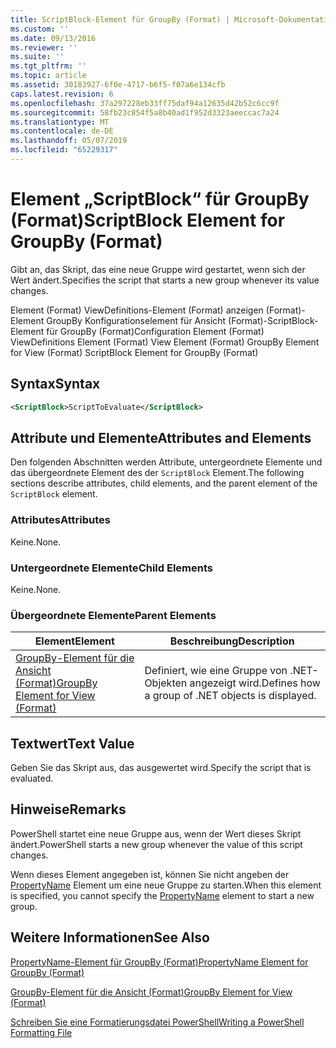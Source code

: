 ```yaml
---
title: ScriptBlock-Element für GroupBy (Format) | Microsoft-Dokumentation
ms.custom: ''
ms.date: 09/13/2016
ms.reviewer: ''
ms.suite: ''
ms.tgt_pltfrm: ''
ms.topic: article
ms.assetid: 30183927-6f0e-4717-b6f5-f07a6e134cfb
caps.latest.revision: 6
ms.openlocfilehash: 37a297228eb33ff75daf94a12635d42b52c6cc9f
ms.sourcegitcommit: 58fb23c854f5a8b40ad1f952d3323aeeccac7a24
ms.translationtype: MT
ms.contentlocale: de-DE
ms.lasthandoff: 05/07/2019
ms.locfileid: "65229317"
---
```

# <a name="scriptblock-element-for-groupby-format"></a><span data-ttu-id="9bb89-102">Element „ScriptBlock“ für GroupBy (Format)</span><span class="sxs-lookup"><span data-stu-id="9bb89-102">ScriptBlock Element for GroupBy (Format)</span></span>

<span data-ttu-id="9bb89-103">Gibt an, das Skript, das eine neue Gruppe wird gestartet, wenn sich der Wert ändert.</span><span class="sxs-lookup"><span data-stu-id="9bb89-103">Specifies the script that starts a new group whenever its value changes.</span></span>

<span data-ttu-id="9bb89-104">Element (Format) ViewDefinitions-Element (Format) anzeigen (Format)-Element GroupBy Konfigurationselement für Ansicht (Format)-ScriptBlock-Element für GroupBy (Format)</span><span class="sxs-lookup"><span data-stu-id="9bb89-104">Configuration Element (Format) ViewDefinitions Element (Format) View Element (Format) GroupBy Element for View (Format) ScriptBlock Element for GroupBy (Format)</span></span>

## <a name="syntax"></a><span data-ttu-id="9bb89-105">Syntax</span><span class="sxs-lookup"><span data-stu-id="9bb89-105">Syntax</span></span>

```xml
<ScriptBlock>ScriptToEvaluate</ScriptBlock>
```

## <a name="attributes-and-elements"></a><span data-ttu-id="9bb89-106">Attribute und Elemente</span><span class="sxs-lookup"><span data-stu-id="9bb89-106">Attributes and Elements</span></span>

<span data-ttu-id="9bb89-107">Den folgenden Abschnitten werden Attribute, untergeordnete Elemente und das übergeordnete Element des der `ScriptBlock` Element.</span><span class="sxs-lookup"><span data-stu-id="9bb89-107">The following sections describe attributes, child elements, and the parent element of the `ScriptBlock` element.</span></span>

### <a name="attributes"></a><span data-ttu-id="9bb89-108">Attributes</span><span class="sxs-lookup"><span data-stu-id="9bb89-108">Attributes</span></span>

<span data-ttu-id="9bb89-109">Keine.</span><span class="sxs-lookup"><span data-stu-id="9bb89-109">None.</span></span>

### <a name="child-elements"></a><span data-ttu-id="9bb89-110">Untergeordnete Elemente</span><span class="sxs-lookup"><span data-stu-id="9bb89-110">Child Elements</span></span>

<span data-ttu-id="9bb89-111">Keine.</span><span class="sxs-lookup"><span data-stu-id="9bb89-111">None.</span></span>

### <a name="parent-elements"></a><span data-ttu-id="9bb89-112">Übergeordnete Elemente</span><span class="sxs-lookup"><span data-stu-id="9bb89-112">Parent Elements</span></span>

|<span data-ttu-id="9bb89-113">Element</span><span class="sxs-lookup"><span data-stu-id="9bb89-113">Element</span></span>|<span data-ttu-id="9bb89-114">Beschreibung</span><span class="sxs-lookup"><span data-stu-id="9bb89-114">Description</span></span>|
|-------------|-----------------|
|[<span data-ttu-id="9bb89-115">GroupBy-Element für die Ansicht (Format)</span><span class="sxs-lookup"><span data-stu-id="9bb89-115">GroupBy Element for View (Format)</span></span>](./groupby-element-for-view-format.md)|<span data-ttu-id="9bb89-116">Definiert, wie eine Gruppe von .NET-Objekten angezeigt wird.</span><span class="sxs-lookup"><span data-stu-id="9bb89-116">Defines how a group of .NET objects is displayed.</span></span>|

## <a name="text-value"></a><span data-ttu-id="9bb89-117">Textwert</span><span class="sxs-lookup"><span data-stu-id="9bb89-117">Text Value</span></span>

<span data-ttu-id="9bb89-118">Geben Sie das Skript aus, das ausgewertet wird.</span><span class="sxs-lookup"><span data-stu-id="9bb89-118">Specify the script that is evaluated.</span></span>

## <a name="remarks"></a><span data-ttu-id="9bb89-119">Hinweise</span><span class="sxs-lookup"><span data-stu-id="9bb89-119">Remarks</span></span>

<span data-ttu-id="9bb89-120">PowerShell startet eine neue Gruppe aus, wenn der Wert dieses Skript ändert.</span><span class="sxs-lookup"><span data-stu-id="9bb89-120">PowerShell starts a new group whenever the value of this script changes.</span></span>

<span data-ttu-id="9bb89-121">Wenn dieses Element angegeben ist, können Sie nicht angeben der [PropertyName](propertyname-element-for-groupby-format.md) Element um eine neue Gruppe zu starten.</span><span class="sxs-lookup"><span data-stu-id="9bb89-121">When this element is specified, you cannot specify the [PropertyName](propertyname-element-for-groupby-format.md) element to start a new group.</span></span>

## <a name="see-also"></a><span data-ttu-id="9bb89-122">Weitere Informationen</span><span class="sxs-lookup"><span data-stu-id="9bb89-122">See Also</span></span>

[<span data-ttu-id="9bb89-123">PropertyName-Element für GroupBy (Format)</span><span class="sxs-lookup"><span data-stu-id="9bb89-123">PropertyName Element for GroupBy (Format)</span></span>](propertyname-element-for-groupby-format.md)

[<span data-ttu-id="9bb89-124">GroupBy-Element für die Ansicht (Format)</span><span class="sxs-lookup"><span data-stu-id="9bb89-124">GroupBy Element for View (Format)</span></span>](groupby-element-for-view-format.md)

[<span data-ttu-id="9bb89-125">Schreiben Sie eine Formatierungsdatei PowerShell</span><span class="sxs-lookup"><span data-stu-id="9bb89-125">Writing a PowerShell Formatting File</span></span>](writing-a-powershell-formatting-file.md)
